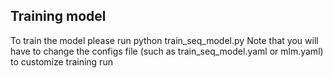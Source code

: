 ## Training model
To train the model please run python train_seq_model.py 
Note that you will have to change the configs file (such as train_seq_model.yaml or mlm.yaml) to customize training run





